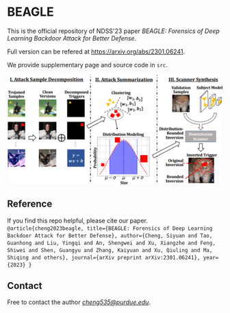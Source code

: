 # BEAGLE

This is the official repository of NDSS'23 paper *BEAGLE: Forensics of Deep Learning Backdoor Attack for Better Defense*.

Full version can be refered at https://arxiv.org/abs/2301.06241.

We provide supplementary page and source code in `src`.

![My Image](overview.png)

## Reference
If you find this repo helpful, please cite our paper.
`
@article{cheng2023beagle,
  title={BEAGLE: Forensics of Deep Learning Backdoor Attack for Better Defense},
  author={Cheng, Siyuan and Tao, Guanhong and Liu, Yingqi and An, Shengwei and Xu, Xiangzhe and Feng, Shiwei and Shen, Guangyu and Zhang, Kaiyuan and Xu, Qiuling and Ma, Shiqing and others},
  journal={arXiv preprint arXiv:2301.06241},
  year={2023}
}
`

## Contact
Free to contact the author *cheng535@purdue.edu*.
